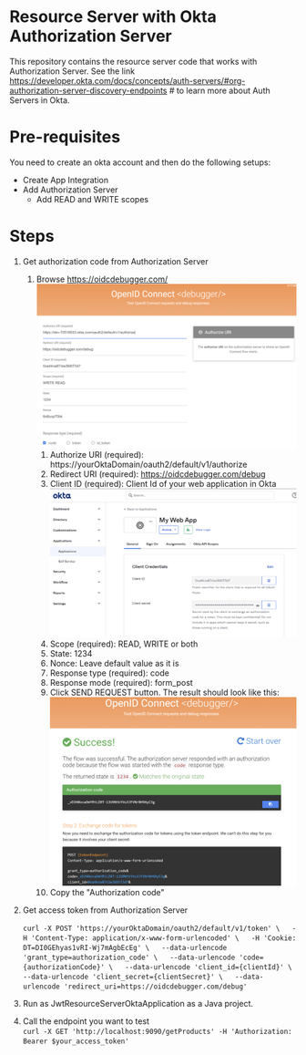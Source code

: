 # Resource Server with Okta Authorization Server
This repository contains the resource server code that works with Authorization Server. See the link https://developer.okta.com/docs/concepts/auth-servers/#org-authorization-server-discovery-endpoints #
to learn more about Auth Servers in Okta.

# Pre-requisites 
You need to create an okta account and then do the following setups:
- Create App Integration
- Add Authorization Server
  - Add READ and WRITE scopes
  
# Steps
1. Get authorization code from Authorization Server
   1. Browse https://oidcdebugger.com/
   ![oidcdebugger.png](oidcdebugger.png)
      1. Authorize URI (required): https://yourOktaDomain/oauth2/default/v1/authorize
      2. Redirect URI (required): https://oidcdebugger.com/debug
      3. Client ID (required): Client Id of your web application in Okta
      ![client_credentials.png](client_credentials.png)
      4. Scope (required): READ, WRITE or both
      5. State: 1234
      6. Nonce: Leave default value as it is 
      7. Response type (required): code
      8. Response mode (required): form_post
      9. Click SEND REQUEST button. The result should look like this: ![auth_code.png](auth_code.png)
      10. Copy the "Authorization code"

2. Get access token from Authorization Server  

   `curl -X POST 'https://yourOktaDomain/oauth2/default/v1/token' \  
   -H 'Content-Type: application/x-www-form-urlencoded' \  
   -H 'Cookie: DT=DI0GEhyas1vRI-Wj7mAgbEcEg' \  
   --data-urlencode 'grant_type=authorization_code' \  
   --data-urlencode 'code={authorizationCode}' \  
   --data-urlencode 'client_id={clientId}' \  
   --data-urlencode 'client_secret={clientSecret}' \  
   --data-urlencode 'redirect_uri=https://oidcdebugger.com/debug'`  

3. Run as JwtResourceServerOktaApplication as a Java project.

4. Call the endpoint you want to test  
`` curl -X GET 'http://localhost:9090/getProducts' -H 'Authorization: Bearer $your_access_token' ``